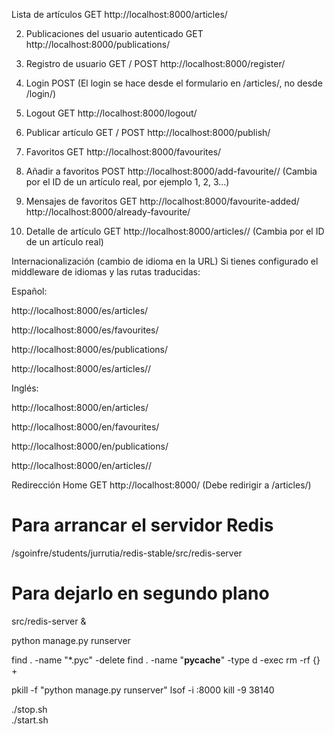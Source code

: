  Lista de artículos
GET
http://localhost:8000/articles/

2. Publicaciones del usuario autenticado
GET
http://localhost:8000/publications/

3. Registro de usuario
GET / POST
http://localhost:8000/register/

4. Login
POST
(El login se hace desde el formulario en /articles/, no desde /login/)

5. Logout
GET
http://localhost:8000/logout/

6. Publicar artículo
GET / POST
http://localhost:8000/publish/

7. Favoritos
GET
http://localhost:8000/favourites/

8. Añadir a favoritos
POST
http://localhost:8000/add-favourite/<pk>/
(Cambia <pk> por el ID de un artículo real, por ejemplo 1, 2, 3...)

9. Mensajes de favoritos
GET
http://localhost:8000/favourite-added/
http://localhost:8000/already-favourite/

10. Detalle de artículo
GET
http://localhost:8000/articles/<pk>/
(Cambia <pk> por el ID de un artículo real)

Internacionalización (cambio de idioma en la URL)
Si tienes configurado el middleware de idiomas y las rutas traducidas:

Español:

http://localhost:8000/es/articles/

http://localhost:8000/es/favourites/

http://localhost:8000/es/publications/

http://localhost:8000/es/articles/<pk>/

Inglés:

http://localhost:8000/en/articles/

http://localhost:8000/en/favourites/

http://localhost:8000/en/publications/

http://localhost:8000/en/articles/<pk>/

Redirección Home
GET
http://localhost:8000/
(Debe redirigir a /articles/)





















# Para arrancar el servidor Redis
/sgoinfre/students/jurrutia/redis-stable/src/redis-server

# Para dejarlo en segundo plano
src/redis-server &


python manage.py runserver



find . -name "*.pyc" -delete
find . -name "__pycache__" -type d -exec rm -rf {} +

 
pkill -f "python manage.py runserver"
lsof -i :8000
kill -9 38140


./stop.sh       
./start.sh
